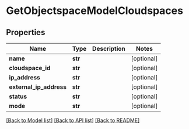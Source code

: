 # GetObjectspaceModelCloudspaces

## Properties
Name | Type | Description | Notes
------------ | ------------- | ------------- | -------------
**name** | **str** |  | [optional] 
**cloudspace_id** | **str** |  | [optional] 
**ip_address** | **str** |  | [optional] 
**external_ip_address** | **str** |  | [optional] 
**status** | **str** |  | [optional] 
**mode** | **str** |  | [optional] 

[[Back to Model list]](../README.md#documentation-for-models) [[Back to API list]](../README.md#documentation-for-api-endpoints) [[Back to README]](../README.md)


